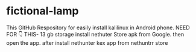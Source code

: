 # fictional-lamp
This GitHub Respository for easily install kalilinux in Android phone.
NEED FOR 👇 THIS- 
13 gb storage
install nethuter Store apk from Google. then open the app.
after install nethunter kex app from nethuntrr store
